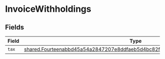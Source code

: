 # InvoiceWithholdings


## Fields

| Field                                                                                                                                                                          | Type                                                                                                                                                                           | Required                                                                                                                                                                       | Description                                                                                                                                                                    |
| ------------------------------------------------------------------------------------------------------------------------------------------------------------------------------ | ------------------------------------------------------------------------------------------------------------------------------------------------------------------------------ | ------------------------------------------------------------------------------------------------------------------------------------------------------------------------------ | ------------------------------------------------------------------------------------------------------------------------------------------------------------------------------ |
| `tax`                                                                                                                                                                          | [shared.Fourteenabbd45a54a2847207e8ddfaeb5d4bc82ffb855d63772d79e0c5fe04e9b9b01](../../models/shared/fourteenabbd45a54a2847207e8ddfaeb5d4bc82ffb855d63772d79e0c5fe04e9b9b01.md) | :heavy_minus_sign:                                                                                                                                                             | N/A                                                                                                                                                                            |